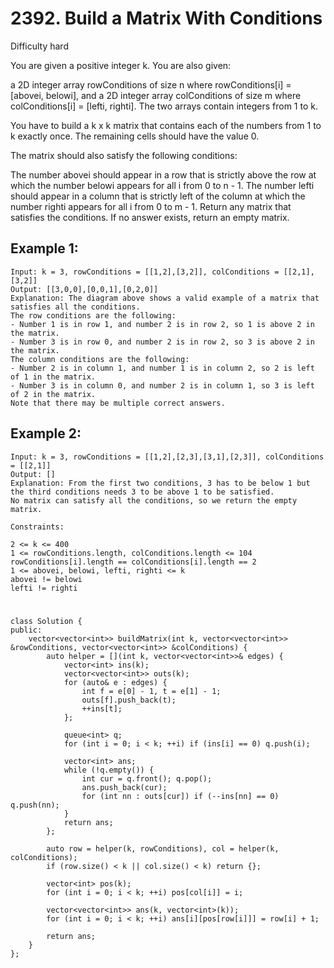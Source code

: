 # 2392. Build a Matrix With Conditions
Difficulty hard

You are given a positive integer k. You are also given:

a 2D integer array rowConditions of size n where rowConditions[i] = [abovei, belowi], and
a 2D integer array colConditions of size m where colConditions[i] = [lefti, righti].
The two arrays contain integers from 1 to k.

You have to build a k x k matrix that contains each of the numbers from 1 to k exactly once. The remaining cells should have the value 0.

The matrix should also satisfy the following conditions:

The number abovei should appear in a row that is strictly above the row at which the number belowi appears for all i from 0 to n - 1.
The number lefti should appear in a column that is strictly left of the column at which the number righti appears for all i from 0 to m - 1.
Return any matrix that satisfies the conditions. If no answer exists, return an empty matrix.


## Example 1:
```
Input: k = 3, rowConditions = [[1,2],[3,2]], colConditions = [[2,1],[3,2]]
Output: [[3,0,0],[0,0,1],[0,2,0]]
Explanation: The diagram above shows a valid example of a matrix that satisfies all the conditions.
The row conditions are the following:
- Number 1 is in row 1, and number 2 is in row 2, so 1 is above 2 in the matrix.
- Number 3 is in row 0, and number 2 is in row 2, so 3 is above 2 in the matrix.
The column conditions are the following:
- Number 2 is in column 1, and number 1 is in column 2, so 2 is left of 1 in the matrix.
- Number 3 is in column 0, and number 2 is in column 1, so 3 is left of 2 in the matrix.
Note that there may be multiple correct answers.
```


## Example 2:
```
Input: k = 3, rowConditions = [[1,2],[2,3],[3,1],[2,3]], colConditions = [[2,1]]
Output: []
Explanation: From the first two conditions, 3 has to be below 1 but the third conditions needs 3 to be above 1 to be satisfied.
No matrix can satisfy all the conditions, so we return the empty matrix.
```


```
Constraints:

2 <= k <= 400
1 <= rowConditions.length, colConditions.length <= 104
rowConditions[i].length == colConditions[i].length == 2
1 <= abovei, belowi, lefti, righti <= k
abovei != belowi
lefti != righti
```


#
```
class Solution {
public:
    vector<vector<int>> buildMatrix(int k, vector<vector<int>> &rowConditions, vector<vector<int>> &colConditions) {
        auto helper = [](int k, vector<vector<int>>& edges) {
            vector<int> ins(k);
            vector<vector<int>> outs(k);
            for (auto& e : edges) {
                int f = e[0] - 1, t = e[1] - 1;
                outs[f].push_back(t);
                ++ins[t];
            };

            queue<int> q;
            for (int i = 0; i < k; ++i) if (ins[i] == 0) q.push(i);

            vector<int> ans;
            while (!q.empty()) {
                int cur = q.front(); q.pop();
                ans.push_back(cur);
                for (int nn : outs[cur]) if (--ins[nn] == 0) q.push(nn);
            }
            return ans;
        };

        auto row = helper(k, rowConditions), col = helper(k, colConditions);
        if (row.size() < k || col.size() < k) return {};

        vector<int> pos(k);
        for (int i = 0; i < k; ++i) pos[col[i]] = i;

        vector<vector<int>> ans(k, vector<int>(k));
        for (int i = 0; i < k; ++i) ans[i][pos[row[i]]] = row[i] + 1;

        return ans;
    }
};
```